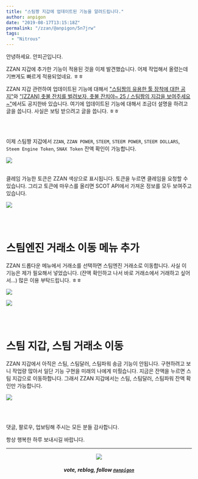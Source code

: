 ```yaml
---
title: "스팀짱 지갑에 업데이트된 기능을 알려드립니다."
author: anpigon
date: "2019-08-17T13:15:18Z"
permalink: "/zzan/@anpigon/5n7jrw"
tags:
  - "Nitrous"
---
```

안녕하세요. 안피곤입니다.

ZZAN 지갑에 추가한 기능이 적용된 것을 이제 발견했습니다. 어제 작업해서 올렸는데 기쁘게도 빠르게 적용되었네요. ㅎㅎ

ZZAN 지갑 관련하여 업데이트된 기능에 대해서 ["스팀짱의 유용한 툴 장착에 대한 공지"](https://www.steemzzang.com/zzan/@zzan.admin/3gen7h)와 ["\[ZZAN\] 촛불 잔치를 벌려보자, 촛불 잔치야~ 25 / 스팀짱의 지갑을 보여주세요~"](https://www.steemzzang.com/zzan/@floridasnail/zzan-25)에서도 공지한바 있습니다. 여기에 업데이트된 기능에 대해서 조금더 설명을 하려고 글을 씁니다. 사실은 보팅 받으려고 글을 씁니다. ㅎㅎ

<br><br>

이제 스팀짱 지갑에서 `ZZAN`, `ZZAN POWER`, `STEEM`, `STEEM POWER`, `STEEM DOLLARS`, `Steem Engine Token`, `SNAX Token` 잔액 확인이 가능합니다.

![](https://files.steempeak.com/file/steempeak/anpigon/l5YyO0QU-E18489E185B3E1848FE185B3E18485E185B5E186ABE18489E185A3E186BA202019-08-172021.12.24.png)

<br>클레임 가능한 토큰은 ZZAN 색상으로 표시됩니다. 토큰을 누르면 클레임을 요청할 수 있습니다. 그리고 토큰에 마우스를 올리면 SCOT API에서 가져온 정보를 모두 보여주고 있습니다.

![](https://files.steempeak.com/file/steempeak/anpigon/viY1Bv9D-E18489E185B3E1848FE185B3E18485E185B5E186ABE18489E185A3E186BA202019-08-172022.01.19.png)

<br><br>

# 스팀엔진 거래소 이동 메뉴 추가 

ZZAN 드롭다운 메뉴에서 거래소를 선택하면 스팀엔진 거래소로 이동합니다. 사실 이 기능은 제가 필요해서 넣었습니다. (잔액 확인하고 나서 바로 거래소에서 거래하고 싶어서...) 
많은 이용 부탁드립니다. ㅎㅎ 

![](https://files.steempeak.com/file/steempeak/anpigon/y3odJgZx-E18489E185B3E1848FE185B3E18485E185B5E186ABE18489E185A3E186BA202019-08-172021.05.21.png)

![](https://files.steempeak.com/file/steempeak/anpigon/N7NC9LGK-E18486E185AEE1848CE185A6.001.jpeg)

<br><br>

# 스팀 지갑, 스팀 거래소 이동

ZZAN 지갑에서 아직은 스팀, 스팀달러, 스팀파워 송금 기능이 안됩니다. 구현하려고 보니 작업량 많아서 일단 기능 구현을 미래의 나에게 미뤘습니다. 지금은 잔액을 누르면 스팀 지갑으로 이동하합니다. 그래서 ZZAN 지갑에서는 스팀, 스팀달러, 스팀파워 잔액 확인만 가능합니다.

![](https://files.steempeak.com/file/steempeak/anpigon/A9niWAtQ-E18489E185B3E1848FE185B3E18485E185B5E186ABE18489E185A3E186BA202019-08-172021.06.09.png)


<br>
<br>

댓글, 팔로우, 업보팅해 주시는 모든 분들 감사합니다.

항상 행복한 하루 보내시길 바랍니다.

***
<center><img src='https://steemitimages.com/400x0/https://cdn.steemitimages.com/DQmQmWhMN6zNrLmKJRKhvSScEgWZmpb8zCeE2Gray1krbv6/BC054B6E-6F73-46D0-88E4-C88EB8167037.jpeg'><h5>vote, reblog, follow <code><a href='https://steemit.com/@anpigon'>@anpigon</a></code></h5></center>